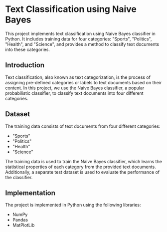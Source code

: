 # Text Classification using Naive Bayes

This project implements text classification using Naive Bayes classifier in Python. It includes training data for four categories: "Sports", "Politics", "Health", and "Science", and provides a method to classify text documents into these categories. 

## Introduction
Text classification, also known as text categorization, is the process of assigning pre-defined categories or labels to text documents based on their content. In this project, we use the Naive Bayes classifier, a popular probabilistic classifier, to classify text documents into four different categories.

## Dataset
The training data consists of text documents from four different categories:
- "Sports"
- "Politics"
- "Health"
- "Science"

The training data is used to train the Naive Bayes classifier, which learns the statistical properties of each category from the provided text documents. Additionally, a separate test dataset is used to evaluate the performance of the classifier.

## Implementation
The project is implemented in Python using the following libraries:
- NumPy
- Pandas
- MatPlotLib

